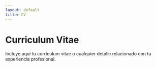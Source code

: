 ```yaml
---
layout: default
title: CV
---
```


# Curriculum Vitae

Incluye aquí tu currículum vitae o cualquier detalle relacionado con tu experiencia profesional.
